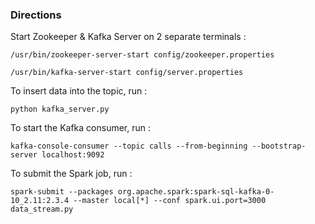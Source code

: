 ### Directions

Start Zookeeper & Kafka Server on 2 separate terminals :

```
/usr/bin/zookeeper-server-start config/zookeeper.properties

/usr/bin/kafka-server-start config/server.properties
```


To insert data into the topic, run :
```
python kafka_server.py
```

To start the Kafka consumer, run :
```
kafka-console-consumer --topic calls --from-beginning --bootstrap-server localhost:9092
```

To submit the Spark job, run :
```
spark-submit --packages org.apache.spark:spark-sql-kafka-0-10_2.11:2.3.4 --master local[*] --conf spark.ui.port=3000 data_stream.py
```

